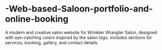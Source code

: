 # -Web-based-Saloon-portfolio-and-online-booking
A modern and creative salon website for Wrinkler Wrangler Salon, designed with eye-catching colors inspired by the salon logo. Includes sections for services, booking, gallery, and contact details.
